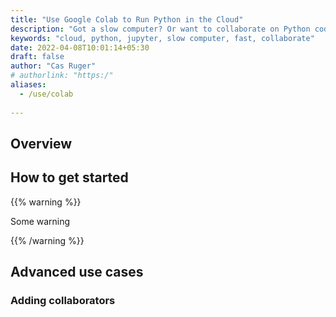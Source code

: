 ```yaml
---
title: "Use Google Colab to Run Python in the Cloud"
description: "Got a slow computer? Or want to collaborate on Python code? Use Colab!"
keywords: "cloud, python, jupyter, slow computer, fast, collaborate"
date: 2022-04-08T10:01:14+05:30
draft: false
author: "Cas Ruger"
# authorlink: "https:/"
aliases:
  - /use/colab
  
---
```


## Overview


## How to get started

{{% warning %}}

Some warning

{{% /warning %}}


## Advanced use cases

### Adding collaborators

